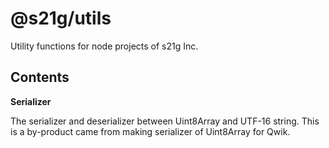 @s21g/utils
===========

Utility functions for node projects of s21g Inc.

Contents
--------

**Serializer**

The serializer and deserializer between Uint8Array and UTF-16 string.
This is a by-product came from making serializer of Uint8Array for Qwik.
